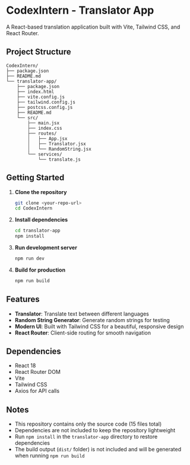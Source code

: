 # CodexIntern - Translator App

A React-based translation application built with Vite, Tailwind CSS, and React Router.

## Project Structure

```
CodexIntern/
├── package.json
├── README.md
└── translator-app/
    ├── package.json
    ├── index.html
    ├── vite.config.js
    ├── tailwind.config.js
    ├── postcss.config.js
    ├── README.md
    └── src/
        ├── main.jsx
        ├── index.css
        ├── routes/
        │   ├── App.jsx
        │   ├── Translator.jsx
        │   └── RandomString.jsx
        └── services/
            └── translate.js
```

## Getting Started

1. **Clone the repository**
   ```bash
   git clone <your-repo-url>
   cd CodexIntern
   ```

2. **Install dependencies**
   ```bash
   cd translator-app
   npm install
   ```

3. **Run development server**
   ```bash
   npm run dev
   ```

4. **Build for production**
   ```bash
   npm run build
   ```

## Features

- **Translator**: Translate text between different languages
- **Random String Generator**: Generate random strings for testing
- **Modern UI**: Built with Tailwind CSS for a beautiful, responsive design
- **React Router**: Client-side routing for smooth navigation

## Dependencies

- React 18
- React Router DOM
- Vite
- Tailwind CSS
- Axios for API calls

## Notes

- This repository contains only the source code (15 files total)
- Dependencies are not included to keep the repository lightweight
- Run `npm install` in the `translator-app` directory to restore dependencies
- The build output (`dist/` folder) is not included and will be generated when running `npm run build`
